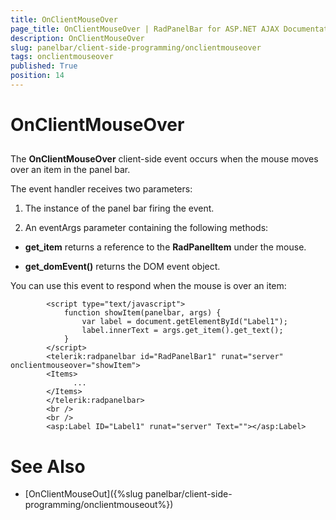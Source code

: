 ```yaml
---
title: OnClientMouseOver
page_title: OnClientMouseOver | RadPanelBar for ASP.NET AJAX Documentation
description: OnClientMouseOver
slug: panelbar/client-side-programming/onclientmouseover
tags: onclientmouseover
published: True
position: 14
---
```


# OnClientMouseOver



## 

The **OnClientMouseOver** client-side event occurs when the mouse moves over an item in the panel bar.

The event handler receives two parameters:

1. The instance of the panel bar firing the event.

1. An eventArgs parameter containing the following methods:

* **get_item** returns a reference to the **RadPanelItem** under the mouse.

* **get_domEvent()** returns the DOM event object.

You can use this event to respond when the mouse is over an item:

````ASPNET
	    <script type="text/javascript">
	        function showItem(panelbar, args) {
	            var label = document.getElementById("Label1");
	            label.innerText = args.get_item().get_text();
	        }
	    </script>
	    <telerik:radpanelbar id="RadPanelBar1" runat="server" onclientmouseover="showItem">    
	    <Items> 
	          ...    
	    </Items>
	    </telerik:radpanelbar>
	    <br />
	    <br />
	    <asp:Label ID="Label1" runat="server" Text=""></asp:Label>
````



# See Also

 * [OnClientMouseOut]({%slug panelbar/client-side-programming/onclientmouseout%})
